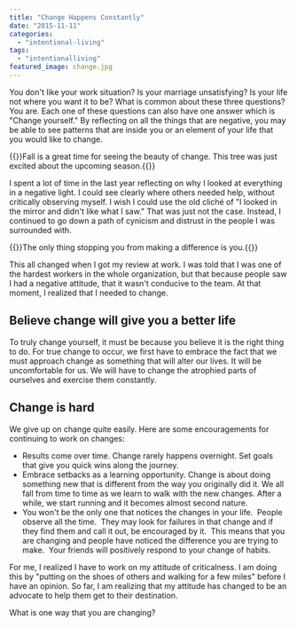 ```yaml
---
title: "Change Happens Constantly"
date: "2015-11-11"
categories: 
  - "intentional-living"
tags: 
  - "intentionalliving"
featured_image: change.jpg
---
```


You don't like your work situation? Is your marriage unsatisfying? Is your life not where you want it to be? What is common about these three questions? You are. Each one of these questions can also have one answer which is "Change yourself." By reflecting on all the things that are negative, you may be able to see patterns that are inside you or an element of your life that you would like to change.

{{<featuredimage class="inline-feature-image">}}Fall is a great time for seeing the beauty of change. This tree was just excited about the upcoming season.{{</featuredimage>}}

I spent a lot of time in the last year reflecting on why I looked at everything in a negative light. I could see clearly where others needed help, without critically observing myself. I wish I could use the old cliché of "I looked in the mirror and didn't like what I saw." That was just not the case. Instead, I continued to go down a path of cynicism and distrust in the people I was surrounded with.

{{<quote cite="John C. Maxwell">}}The only thing stopping you from making a difference is you.{{</quote>}}


This all changed when I got my review at work. I was told that I was one of the hardest workers in the whole organization, but that because people saw I had a negative attitude, that it wasn't conducive to the team. At that moment, I realized that I needed to change.

## Believe change will give you a better life

To truly change yourself, it must be because you believe it is the right thing to do. For true change to occur, we first have to embrace the fact that we must approach change as something that will alter our lives. It will be uncomfortable for us. We will have to change the atrophied parts of ourselves and exercise them constantly.

## Change is hard

We give up on change quite easily. Here are some encouragements for continuing to work on changes:

- Results come over time. Change rarely happens overnight. Set goals that give you quick wins along the journey.
- Embrace setbacks as a learning opportunity. Change is about doing something new that is different from the way you originally did it. We all fall from time to time as we learn to walk with the new changes. After a while, we start running and it becomes almost second nature.
- You won't be the only one that notices the changes in your life.  People observe all the time.  They may look for failures in that change and if they find them and call it out, be encouraged by it.  This means that you are changing and people have noticed the difference you are trying to make.  Your friends will positively respond to your change of habits.

For me, I realized I have to work on my attitude of criticalness. I am doing this by "putting on the shoes of others and walking for a few miles" before I have an opinion. So far, I am realizing that my attitude has changed to be an advocate to help them get to their destination.

What is one way that you are changing?
